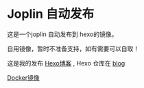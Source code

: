 # Joplin 自动发布

这是一个joplin 自动发布到 hexo的镜像。

自用镜像，暂时不准备支持，如有需要可以自取！


这是我的发布 [Hexo博客](https://ytianxia6.github.io/) ,
Hexo 仓库在 [blog](https://github.com/ytianxia6/blog)

[Docker镜像](https://hub.docker.com/repository/docker/ytianxia6/joplin-auto-pub)